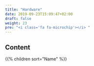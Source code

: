 ```yaml
---
title: "Hardware"
date: 2019-09-23T15:09:47+02:00
draft: false
weight: 23
pre: "<i class='fa fa-microchip'></i> "
---
```


## Content

{{% children sort="Name" %}}

